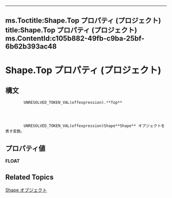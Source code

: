 
---
ms.Toctitle:Shape.Top プロパティ (プロジェクト)
title:Shape.Top プロパティ (プロジェクト)
ms.ContentId:c105b882-49fb-c9ba-25bf-6b62b393ac48
---
# Shape.Top プロパティ (プロジェクト)





## 構文

            UNRESOLVED_TOKEN_VAL(offexpression).**Top**




            UNRESOLVED_TOKEN_VAL(offexpression)Shape**Shape** オブジェクトを表す変数。



## プロパティ値
**FLOAT**



## Related Topics

[Shape オブジェクト](d2b32bcd-5595-a4a7-9772-feb25fd0103a.md)




